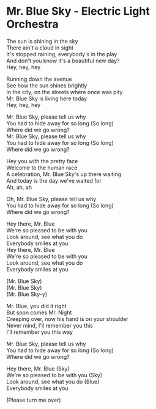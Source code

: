 # Mr. Blue Sky - Electric Light Orchestra

The sun is shining in the sky\
There ain't a cloud in sight\
It's stopped raining, everybody's in the play\
And don't you know it's a beautiful new day?\
Hey, hey, hey

Running down the avenue\
See how the sun shines brightly\
In the city, on the streets where once was pity\
Mr. Blue Sky is living here today\
Hey, hey, hey

Mr. Blue Sky, please tell us why\
You had to hide away for so long (So long)\
Where did we go wrong?\
Mr. Blue Sky, please tell us why\
You had to hide away for so long (So long)\
Where did we go wrong?

Hey you with the pretty face\
Welcome to the human race\
A celebration, Mr. Blue Sky's up there waiting\
And today is the day we've waited for\
Ah, ah, ah

Oh, Mr. Blue Sky, please tell us why\
You had to hide away for so long (So long)\
Where did we go wrong?

Hey there, Mr. Blue\
We're so pleased to be with you\
Look around, see what you do\
Everybody smiles at you\
Hey there, Mr. Blue\
We're so pleased to be with you\
Look around, see what you do\
Everybody smiles at you

(Mr. Blue Sky)\
(Mr. Blue Sky)\
(Mr. Blue Sky-y)

Mr. Blue, you did it right\
But soon comes Mr. Night\
Creeping over, now his hand is on your shoulder\
Never mind, I'll remember you this\
I'll remember you this way

Mr. Blue Sky, please tell us why\
You had to hide away for so long (So long)\
Where did we go wrong?

Hey there, Mr. Blue (Sky)\
We're so pleased to be with you (Sky)\
Look around, see what you do (Blue)\
Everybody smiles at you

(Please turn me over)
